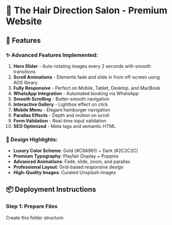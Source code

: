 # 🎨 The Hair Direction Salon - Premium Website

## 🌟 Features

### ✨ Advanced Features Implemented:

1. **Hero Slider** - Auto-rotating images every 2 seconds with smooth transitions
2. **Scroll Animations** - Elements fade and slide in from off-screen using AOS library
3. **Fully Responsive** - Perfect on Mobile, Tablet, Desktop, and MacBook
4. **WhatsApp Integration** - Automated booking via WhatsApp
5. **Smooth Scrolling** - Butter-smooth navigation
6. **Interactive Gallery** - Lightbox effect on click
7. **Mobile Menu** - Elegant hamburger navigation
8. **Parallax Effects** - Depth and motion on scroll
9. **Form Validation** - Real-time input validation
10. **SEO Optimized** - Meta tags and semantic HTML

### 🎨 Design Highlights:

- **Luxury Color Scheme**: Gold (#C9A961) + Dark (#2C2C2C)
- **Premium Typography**: Playfair Display + Poppins
- **Advanced Animations**: Fade, slide, zoom, and parallax
- **Professional Layout**: Grid-based responsive design
- **High-Quality Images**: Curated Unsplash images

## 📦 Deployment Instructions

### Step 1: Prepare Files

Create this folder structure:
